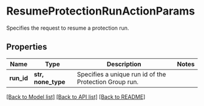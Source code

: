# ResumeProtectionRunActionParams

Specifies the request to resume a protection run.

## Properties
Name | Type | Description | Notes
------------ | ------------- | ------------- | -------------
**run_id** | **str, none_type** | Specifies a unique run id of the Protection Group run. | 

[[Back to Model list]](../README.md#documentation-for-models) [[Back to API list]](../README.md#documentation-for-api-endpoints) [[Back to README]](../README.md)


